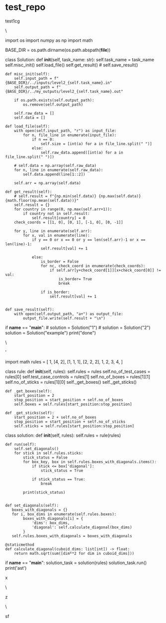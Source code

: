 # test_repo
test1cg
















\\





























import os
import numpy as np
import math

BASE_DIR = os.path.dirname(os.path.abspath(__file__))


class Solution:
    def __init__(self, task_name: str):
        self.task_name = task_name
        self.misc_init()
        self.load_file()
        self.get_result()
        # self.save_result()

    def misc_init(self):
        self.input_path = f"{BASE_DIR}/../inputs/level2_{self.task_name}.in"
        self.output_path = f"{BASE_DIR}/../my_outputs/level2_{self.task_name}.out"

        if os.path.exists(self.output_path):
            os.remove(self.output_path)

        self.raw_data = []
        self.data = []

    def load_file(self):
        with open(self.input_path, "r") as input_file:
            for n, file_line in enumerate(input_file):
                if n == 0:
                    self.size = [int(a) for a in file_line.split(" ")]
                else:
                    self.raw_data.append([int(a) for a in file_line.split(" ")])
        
        # self.data = np.array(self.raw_data)
        for n, line in enumerate(self.raw_data):
            self.data.append(line[1::2])

        self.arr = np.array(self.data)
    
    def get_result(self):
        # self.result = f"{np.min(self.data)} {np.max(self.data)} {math.floor(np.mean(self.data))}"
        self.result = {}
        for country in range(0, np.max(self.arr+1)):
            if country not in self.result:
                self.result[country] = 0
        check_coords = [[1, 0], [0, 1], [-1, 0], [0, -1]]

        for y, line in enumerate(self.arr):
            for x, val in enumerate(line):
                if y == 0 or x == 0 or y == len(self.arr)-1 or x == len(line)-1:
                    self.result[val] += 1
                
                else:
                    is_border = False
                    for nc, check_coord in enumerate(check_coords):
                        if self.arr[y+check_coord[1]][x+check_coord[0]] != val:
                            is_border= True
                            break
                    
                    if is_border:
                        self.result[val] += 1


    def save_result(self):
        with open(self.output_path, "a+") as output_file:
            output_file.write(self.result + "\n")


if __name__ == "__main__":
    # solution = Solution("1")
    # solution = Solution("2")
    solution = Solution("example")
    print("done")



















\















'










































import math
rules = [
    1,
    [4, 2],
    [1, 1, 1],
    [2, 2, 2],
    1,
    2,
    3,
    4,
]

class rule:
    def __init__(self, rules):
        self.rules = rules
        self.no_of_test_cases = rules[0]
        self.test_case_controls = rules[1]
        self.no_of_boxes = rules[1][1]
        self.no_of_sticks = rules[1][0]
        self._get_boxes()
        self._get_sticks()

    def _get_boxes(self):
        start_position = 2
        stop_position = start_position + self.no_of_boxes
        self.boxes = self.rules[start_position:stop_position]

    def _get_sticks(self):
        start_position = 2 + self.no_of_boxes
        stop_position = start_position + self.no_of_sticks
        self.sticks = self.rules[start_position:stop_position]
        

class solution:
    def __init__(self, rules):
        self.rules = rule(rules)

    def run(self):
        self.set_diagonals()
        for stick in self.rules.sticks:
            stick_status = False
            for box_key, box in self.rules.boxes_with_diagonals.items():
                if stick <= box['diagonal']:
                    stick_status = True
                
                if stick_status == True:
                    break

            print(stick_status)
            
    
    def set_diagonals(self):
       boxes_with_diagonals = {}
       for i, box_dims in enumerate(self.rules.boxes):
            boxes_with_diagonals[i] = {
                'dims': box_dims,
                'diagonal': self.calculate_diagonal(box_dims)
            }
       self.rules.boxes_with_diagonals = boxes_with_diagonals        
       
    @staticmethod
    def calculate_diagonal(cuboid_dims: list[int]) -> float:
        return math.sqrt(sum([dim**2 for dim in cuboid_dims]))



if __name__ == "__main__":
    solution_task = solution(rules)
    solution_task.run()
    print('ast')








    









x












\




z





\
































sf




















































































